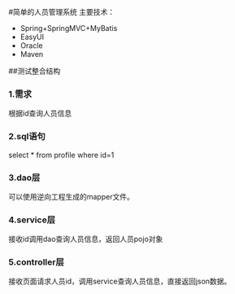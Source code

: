 #简单的人员管理系统
主要技术：
- Spring+SpringMVC+MyBatis
- EasyUI
- Oracle
- Maven


##测试整合结构

### 1.需求
根据id查询人员信息

### 2.sql语句
select * from profile where id=1

### 3.dao层
可以使用逆向工程生成的mapper文件。

### 4.service层
接收id调用dao查询人员信息，返回人员pojo对象

### 5.controller层
接收页面请求人员id，调用service查询人员信息，直接返回json数据。



